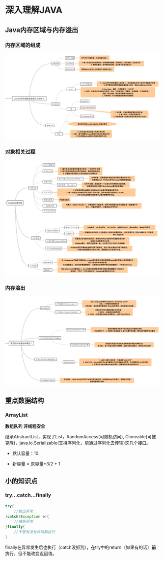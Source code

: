 # 深入理解JAVA

## Java内存区域与内存溢出

### 内存区域的组成
![内存区域的组成](pictures/memory1.jpg)

### 对象相关过程
![对象相关过程](pictures/memory2.jpg)

### 内存溢出
![内存溢出](pictures/memory3.jpg)
## 重点数据结构

### ArrayList
**数组队列** **非线程安全**

继承AbstractList，实现了List，RandomAccess(可随机访问), Cloneable(可被克隆)，java.io.Serializable(支持序列化，能通过序列化去传输)这几个接口。

-  默认容量：10

- 新容量 = 原容量*3/2 + 1

##  小的知识点

### try...catch...finally
```java
try{
    //抛出异常
}catch(Exception e){
    //捕获异常
}finally{
    //不管有没有异常都运行
}
```
finally在异常发生后也执行（catch没抓到），在try中的return（如果有的话）**前**执行，但不能改变返回值。
